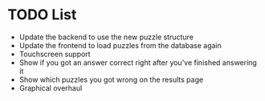 # TODO List
* Update the backend to use the new puzzle structure
* Update the frontend to load puzzles from the database again
* Touchscreen support
* Show if you got an answer correct right after you've finished answering it
* Show which puzzles you got wrong on the results page
* Graphical overhaul
